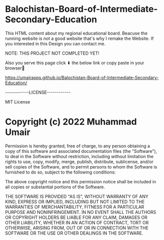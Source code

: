 # Balochistan-Board-of-Intermediate-Secondary-Education
This HTML content about my regional educational board. Beacuse the running website is not a good website that's why I remake the Website. 
If you interested in this Design you can contact me.

NOTE: THIS PROJECT NOT COMPLETED YET!

Also you serve this page click ⬇ the below link or copy paste in your browser🔻

https://umairapps.github.io/Balochistan-Board-of-Intermediate-Secondary-Education/

------------LICENSE------------

MIT License

# Copyright (c) 2022 Muhammad Umair

Permission is hereby granted, free of charge, to any person obtaining a copy
of this software and associated documentation files (the "Software"), to deal
in the Software without restriction, including without limitation the rights
to use, copy, modify, merge, publish, distribute, sublicense, and/or sell
copies of the Software, and to permit persons to whom the Software is
furnished to do so, subject to the following conditions:

The above copyright notice and this permission notice shall be included in all
copies or substantial portions of the Software.

THE SOFTWARE IS PROVIDED "AS IS", WITHOUT WARRANTY OF ANY KIND, EXPRESS OR
IMPLIED, INCLUDING BUT NOT LIMITED TO THE WARRANTIES OF MERCHANTABILITY,
FITNESS FOR A PARTICULAR PURPOSE AND NONINFRINGEMENT. IN NO EVENT SHALL THE
AUTHORS OR COPYRIGHT HOLDERS BE LIABLE FOR ANY CLAIM, DAMAGES OR OTHER
LIABILITY, WHETHER IN AN ACTION OF CONTRACT, TORT OR OTHERWISE, ARISING FROM,
OUT OF OR IN CONNECTION WITH THE SOFTWARE OR THE USE OR OTHER DEALINGS IN THE
SOFTWARE.
